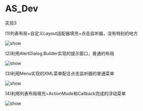 # AS_Dev
实验3

(1)列表布局+自定义Layout适配器填充+点击监听器，没有特别的地方

![show](https://github.com/ZeroNinx/AS_Dev/blob/master/03/screenshot/01.png)

(2)利用AlertDialog.Builder实现的提示窗口，普通的布局

![show](https://github.com/ZeroNinx/AS_Dev/blob/master/03/screenshot/02.png)

(3)利用Menu实现的XML菜单配合点击监听器的普通菜单

![show](https://github.com/ZeroNinx/AS_Dev/blob/master/03/screenshot/03.png)

(4)利用列表布局填充+ActionMode和Callback完成的浮动菜单

![show](https://github.com/ZeroNinx/AS_Dev/blob/master/03/screenshot/04.png)